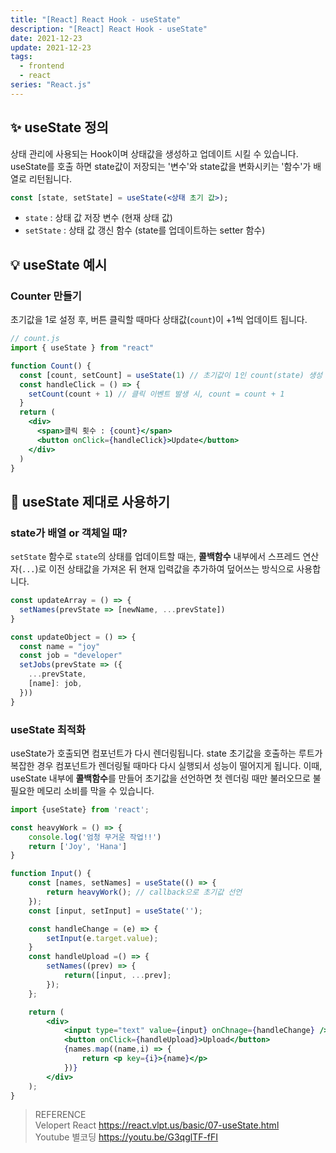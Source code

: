 ```yaml
---
title: "[React] React Hook - useState"
description: "[React] React Hook - useState"
date: 2021-12-23
update: 2021-12-23
tags:
  - frontend
  - react
series: "React.js"
---
```


## ✨ useState 정의

상태 관리에 사용되는 Hook이며 상태값을 생성하고 업데이트 시킬 수 있습니다. useState를 호출 하면 state값이 저장되는 '변수'와 state값을 변화시키는 '함수'가 배열로 리턴됩니다.

```jsx
const [state, setState] = useState(<상태 초기 값>);
```

- `state` : 상태 값 저장 변수 (현재 상태 값)
- `setState` : 상태 값 갱신 함수 (state를 업데이트하는 setter 함수)

## 💡 useState 예시

### Counter 만들기

초기값을 1로 설정 후, 버튼 클릭할 때마다 상태값(`count`)이 +1씩 업데이트 됩니다.

```jsx
// count.js
import { useState } from "react"

function Count() {
  const [count, setCount] = useState(1) // 초기값이 1인 count(state) 생성
  const handleClick = () => {
    setCount(count + 1) // 클릭 이벤트 발생 시, count = count + 1
  }
  return (
    <div>
      <span>클릭 횟수 : {count}</span>
      <button onClick={handleClick}>Update</button>
    </div>
  )
}
```

## 🔎 useState 제대로 사용하기

### state가 배열 or 객체일 때?

`setState` 함수로 `state`의 상태를 업데이트할 때는, **콜백함수** 내부에서 스프레드 연산자(`...`)로 이전 상태값을 가져온 뒤 현재 입력값을 추가하여 덮어쓰는 방식으로 사용합니다.

```jsx
const updateArray = () => {
  setNames(prevState => [newName, ...prevState])
}
```

```jsx
const updateObject = () => {
  const name = "joy"
  const job = "developer"
  setJobs(prevState => ({
    ...prevState,
    [name]: job,
  }))
}
```

### useState 최적화

useState가 호출되면 컴포넌트가 다시 렌더링됩니다. state 초기값을 호출하는 루트가 복잡한 경우 컴포넌트가 렌더링될 때마다 다시 실행되서 성능이 떨어지게 됩니다. 이때, useState 내부에 **콜백함수**를 만들어 초기값을 선언하면 첫 렌더링 때만 불러오므로 불필요한 메모리 소비를 막을 수 있습니다.

```jsx
import {useState} from 'react';

const heavyWork = () => {
	console.log('엄청 무거운 작업!!')
	return ['Joy', 'Hana']
}

function Input() {
	const [names, setNames] = useState(() => {
		return heavyWork(); // callback으로 초기값 선언
	});
	const [input, setInput] = useState('');

	const handleChange = (e) => {
		setInput(e.target.value);
	}
	const handleUpload =() => {
		setNames((prev) => {
			return([input, ...prev];
		});
	};

	return (
		<div>
			<input type="text" value={input} onChnage={handleChange} />
			<button onClick={handleUpload}>Upload</button>
			{names.map((name,i) => {
				return <p key={i}>{name}</p>
			})}
		</div>
	);
}
```

> REFERENCE<br />Velopert React https://react.vlpt.us/basic/07-useState.html<br/>Youtube 별코딩 https://youtu.be/G3qglTF-fFI
